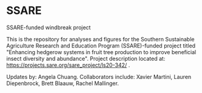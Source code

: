 # SSARE
SSARE-funded windbreak project

This is the repository for analyses and figures for the Southern Sustainable Agriculture Research and Education Program (SSARE)-funded project titled "Enhancing hedgerow systems in fruit tree production to improve beneficial insect diversity and abundance". Project description located at: https://projects.sare.org/sare_project/ls20-342/ .

Updates by: Angela Chuang. 
Collaborators include: Xavier Martini, Lauren Diepenbrock,  Brett Blaauw, Rachel Mallinger. 

